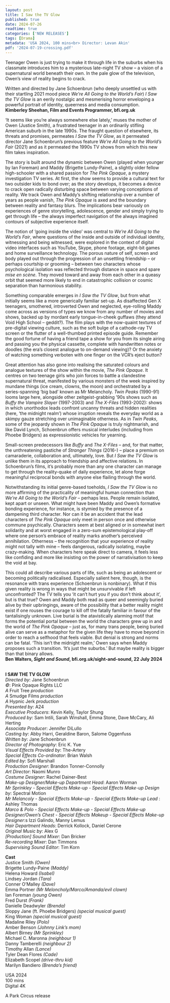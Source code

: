 ```yaml
---
layout: post
title: I Saw the TV Glow
published: true
date: 2024-07-26
readtime: true
categories: ['NEW RELEASES']
tags: [Drama]
metadata: 'USA 2024, 100 mins<br> Director: Levan Akin'
pdf: '2024-07-19-crossing.pdf'
---
```


Teenager Owen is just trying to make it through life in the suburbs when his classmate introduces him to a mysterious late-night TV show – a vision of a supernatural world beneath their own. In the pale glow of the television, Owen’s view of reality begins to crack.

Written and directed by Jane Schoenbrun (who deeply unsettled us with their startling 2021 mood piece _We’re All Going to the World’s Fair_) _I Saw the TV Glow_ is an eerily nostalgic and mesmerising horror enveloping a powerful portrait of identity, queerness and media consumption.  
**Kimberley Sheehan, Film and Events Programmer, bfi.org.uk**  

‘It seems like you’re always somewhere else lately,’ muses the mother of Owen (Justice Smith), a frustrated teenager in an ordinarily stifling American suburb in the late 1990s. The fraught question of elsewhere, its threats and promises, permeates _I Saw the TV Glow_, as it permeated director Jane Schoenbrun’s previous feature _We’re All Going to the World’s Fair_ (2021) and as it permeated the 1990s TV shows from which this new film takes inspiration.

The story is built around the dynamic between Owen (played when younger by Ian Foreman) and Maddy (Brigette Lundy-Paine), a slightly older fellow high-schooler with a shared passion for _The Pink Opaque_, a mystery investigation TV series. At first, the show seems to provide a cultural text for two outsider kids to bond over; as the story develops, it becomes a device to crack open radically disturbing space between varying conceptions of reality. We track Owen and Maddy’s shifting relationship over a number of years as people vanish, _The Pink Opaque_ is axed and the boundary between reality and fantasy blurs. The implications bear variously on experiences of genre storytelling, adolescence, gender and simply trying to get through life – the always imperfect navigation of the always imagined contours of subjective experience itself.

The notion of ‘going inside the video’ was central to _We’re All Going to the World’s Fair_, where questions of the inside and outside of individual identity, witnessing and being witnessed, were explored in the context of digital video interfaces such as YouTube, Skype, phone footage, eight-bit games and home surveillance technology. The porous nature of self, screen and body played out through the progression of an unsettling friendship – or perhaps courtship or grooming – between two characters whose psychological isolation was reflected through distance in space and spare _mise en scène_. They moved toward and away from each other in a queasy orbit that seemed more likely to end in catastrophic collision or cosmic separation than harmonious stability.

Something comparable emerges in _I Saw the TV Glow_, but from what initially seems like a more generically familiar set-up. As disaffected Gen X teenagers, smothered, introverted Owen and neglected, eye-rolling Maddy come across as versions of types we know from any number of movies and shows, backed up by mordant early tongue-in-cheek guffaws (they attend Void High School – geddit?). The film plays with the now-quaint textures of pre-digital viewing culture, such as the soft bulge of a cathode-ray TV screen or the flutter of a well-thumbed printed episode guide. Remember the good fortune of having a friend tape a show for you from its single airing and passing you the physical cassette, complete with handwritten notes or doodles (the era’s closest analogue to on-demand viewing)? Or the anxiety of watching something verboten with one finger on the VCR’s eject button?

Great attention has also gone into realising the saturated colours and analogue textures of the show within the movie, _The Pink Opaque_. It centres on two teenage girls who join forces to battle a clandestine supernatural threat, manifested by various monsters of the week inspired by mundane things (ice cream, clowns, the moon) and orchestrated by a series-spanning ‘big bad’ known as Mr Melancholy. _Twin Peaks_ (1990-91) looms large here, alongside other zeitgeist-grabbing ’90s shows such as _Buffy the Vampire Slayer_ (1997-2003) and _The X-Files_ (1993-2002): shows in which unorthodox leads confront uncanny threats and hidden realities (here, ‘the midnight realm’) whose irruption reveals the everyday world as a skimpy gauze stretching over unimaginable otherness. As in _Twin Peaks_, some of the jeopardy shown in _The Pink Opaque_ is truly nightmarish, and like David Lynch, Schoenbrun offers musical interludes (including from Phoebe Bridgers) as expressionistic vehicles for yearning.

Small-screen predecessors like _Buffy_ and _The X-Files_ – and, for that matter, the unthreatening pastiche of _Stranger Things_ (2016-) – place a premium on camaraderie, collaboration and, ultimately, love. But _I Saw the TV Glow_ is unlike them in its approach to friendship and affective relations. In Schoenbrun’s films, it’s probably more than any one character can manage to get through the reality-quake of daily experience, let alone forge meaningful reciprocal bonds with anyone else flailing through the world.

Notwithstanding its initial genre-based toeholds, _I Saw the TV Glow_ is no more affirming of the practicality of meaningful human connection than _We’re All Going to the World’s Fair_ – perhaps less. People remain isolated, kept apart or unseen. What might have been Maddy and Owen’s formative bonding experience, for instance, is stymied by the presence of a dampening third character. Nor can it be an accident that the lead characters of _The Pink Opaque_ only meet in person once and otherwise commune psychically. Characters seem at best aligned or in somewhat inert solidarity and at worst engaged in a zero-sum epistemological play-off where one person’s embrace of reality marks another’s perceived annihilation. Otherness – the recognition that your experience of reality might not tally with mine – feels dangerous, radically isolating, maybe crazy-making. When characters here speak direct to camera, it feels less like confiding and more like insisting on the power of narrativisation to keep the void at bay.

This could all describe various parts of life, such as being an adolescent or becoming politically radicalised. Especially salient here, though, is the resonance with trans experience (Schoenbrun is nonbinary). What if this given reality is wrong in ways that might be unsurvivable if left unconfronted? The TV tells you ‘it can’t hurt you if you don’t think about it’, but is that true? Owen and Maddy both read as queer and seemingly buried alive by their upbringings, aware of the possibility that a better reality might exist if one rouses the courage to kill off the fatally familiar in favour of the tantalisingly unknown. Live burial is the atavistically alarming motif that forms the potential portal between the world the characters grew up in and the world of _The Pink Opaque_ – just as, for many trans people, being buried alive can serve as a metaphor for the given life they have to move beyond in order to reach a selfhood that feels viable. But denial is strong and norms can be fatal. ‘This isn’t the midnight realm,’ Owen says when Maddy proposes such a transition. ‘It’s just the suburbs.’ But maybe reality is bigger than that binary allows.  
**Ben Walters,  _Sight and Sound_, bfi.org.uk/sight-and-sound, 22 July 2024**  
<br>


**I SAW THE TV GLOW**    
_Directed by_: Jane Schoenbrun  
_©_: Pink Opaque Rights LLC  
_A_ Fruit Tree _production_  
_A_ Smudge Films _production_  
_A_ Hypnic Jerk _production_  
_Presented by_: A24  
_Executive Producers_: Kevin Kelly, Taylor Shung  
_Produced by_: Sam Intili, Sarah Winshall, Emma Stone, Dave McCary, Ali Herting  
_Associate Producer_: Jennifer DiLullo  
_Casting by_: Abby Harri, Geraldine Baron, Salome Oggenfuss  
_Written by_: Jane Schoenbrun  
_Director of Photography_: Eric K. Yue  
_Visual Effects Provided by_: The-Artery  
_Special Effects Co-ordinator_: Brian Walsh  
_Edited by_: Sofi Marshall  
_Production Designer_: Brandon Tonner-Connolly  
_Art Director_: Naomi Munro  
_Costume Designer_: Rachel Dainer-Best  
_Make-up Designer/Make-up Department Head_: Aaron Worman  
_Mr Sprinkley - Special Effects Make-up - Special Effects Make-up Design by_: Spectral Motion  
_Mr Melancoly - Special Effects Make-up - Special Effects Make-up Lead_ : Ashley Thomas  
_Marco & Polo - Special Effects Make-up - Special Effects Make-up Designer/Owen’s Chest - Special Effects Makeup - Special Effects Make-up Designer_:s Izzi Galindo, Manny Lemus  
_Hair Department Heads_: Derrick Kollock, Daniel Cerone  
_Original Music by_: Alex G  
_[Production] Sound Mixer_: Dan Bricker  
_Re-recording Mixer_: Dan Timmons  
_Supervising Sound Editor_: Tim Korn  

**Cast**  
Justice Smith _(Owen)_  
Brigette Lundy-Paine _(Maddy)_  
Helena Howard _(Isabel)_  
Lindsey Jordan _(Tara)_  
Conner O’Malley _(Dave)_  
Emma Portner _(Mr Meloncholy/Marco/Amanda/evil clown)_  
Ian Foreman _(young Owen)_  
Fred Durst _(Frank)_  
Danielle Deadwyler _(Brenda)_  
Sloppy Jane (ft. Phoebe Bridgers) _(special musical guest)_  
King Woman _(special musical guest)_  
Madaline Riley _(Polo)_  
Amber Benson _(Johnny Link’s mom)_  
Albert Birney _(Mr Sprinkley)_  
Michael C. Maronna _(neighbour 1)_  
Danny Tamberelli _(neighbour 2)_  
Timothy Allan _(Lance)_  
Tyler Dean Flores _(Cade)_  
Elizabeth Scopel _(drive-thru kid)_  
Marilyn Bandiero _(Brenda’s friend)_  

USA 2024  
100 mins  
Digital 4K  

A Park Circus release  
<!--stackedit_data:
eyJoaXN0b3J5IjpbOTQ2MjI4NzMyXX0=
-->